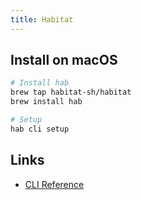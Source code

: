 ```yaml
---
title: Habitat
---
```


## Install on macOS

```bash
# Install hab
brew tap habitat-sh/habitat
brew install hab

# Setup
hab cli setup
```

## Links

* [CLI Reference](https://www.habitat.sh/docs/habitat-cli/)
